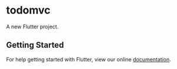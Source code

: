# todomvc

A new Flutter project.

## Getting Started

For help getting started with Flutter, view our online
[documentation](https://flutter.io/).
